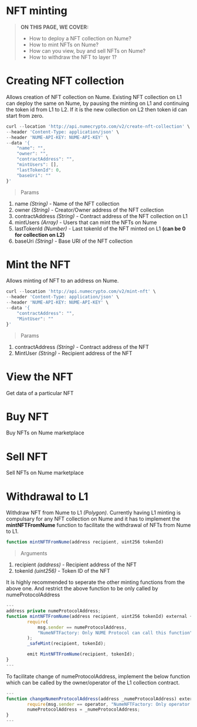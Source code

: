 # NFT minting

> **ON THIS PAGE, WE COVER:**
>
> - How to deploy a NFT collection on Nume?
> - How to mint NFTs on Nume?
> - How can you view, buy and sell NFTs on Nume?
> - How to withdraw the NFT to layer 1?

# Creating NFT collection

Allows creation of NFT collection on Nume. Existing NFT collection on L1 can deploy the same on Nume, by pausing the minting on L1 and continuing the token id from L1 to L2. If it is the new collection on L2 then token id can start from zero.

```js
curl --location 'http://api.numecrypto.com/v2/create-nft-collection' \
--header 'Content-Type: application/json' \
--header 'NUME-API-KEY: NUME-API-KEY' \
--data '{
    "name": "",
    "owner": "",
    "contractAddress": "",
    "mintUsers": [],
    "lastTokenId": 0,
    "baseUri": ""
}'
```

> Params

1. name _(String)_ - Name of the NFT collection
2. owner _(String)_ - Creator/Owner address of the NFT collection
3. contractAddress _(String)_ - Contract address of the NFT collection on L1
4. mintUsers _(Array)_ - Users that can mint the NFTs on Nume
5. lastTokenId _(Number)_ - Last tokenId of the NFT minted on L1 **(can be 0 for collection on L2)**
6. baseUri _(String)_ - Base URI of the NFT collection

# Mint the NFT

Allows minting of NFT to an address on Nume.

```js
curl --location 'http://api.numecrypto.com/v2/mint-nft' \
--header 'Content-Type: application/json' \
--header 'NUME-API-KEY: NUME-API-KEY' \
--data '{
    "contractAddress": "",
    "MintUser": ""
}'
```

> Params

1. contractAddress _(String)_ - Contract address of the NFT
2. MintUser _(String)_ - Recipient address of the NFT

# View the NFT

Get data of a particular NFT

# Buy NFT

Buy NFTs on Nume marketplace

# Sell NFT

Sell NFTs on Nume marketplace

# Withdrawal to L1

Withdraw NFT from Nume to L1 _(Polygon)_. Currently having L1 minting is compulsary for any NFT collection on Nume and it has to implement the **mintNFTFromNume** function to facilitate the withdrawal of NFTs from Nume to L1.

```js
function mintNFTFromNume(address recipient, uint256 tokenId)
```

> Arguments

1. recipient _(address)_ - Recipient address of the NFT
2. tokenId _(uint256)_ - Token ID of the NFT

It is highly recommended to seperate the other minting functions from the above one. And restrict the above function to be only called by numeProtocolAddress

```js
---
address private numeProtocolAddress;
function mintNFTFromNume(address recipient, uint256 tokenId) external {
        require(
            msg.sender == numeProtocolAddress,
            "NumeNFTFactory: Only NUME Protocol can call this function"
        );
        _safeMint(recipient, tokenId);

        emit MintNFTFromNume(recipient, tokenId);
}
---
```

To facilitate change of numeProtocolAddress, implement the below function which can be called by the owner/operator of the L1 collection contract.

```js
---
function changeNumenProtocolAddress(address _numeProtocolAddress) external {
        require(msg.sender == operator, "NumeNFTFactory: Only operator can call this function");
        numeProtocolAddress = _numeProtocolAddress;
}
---
```
